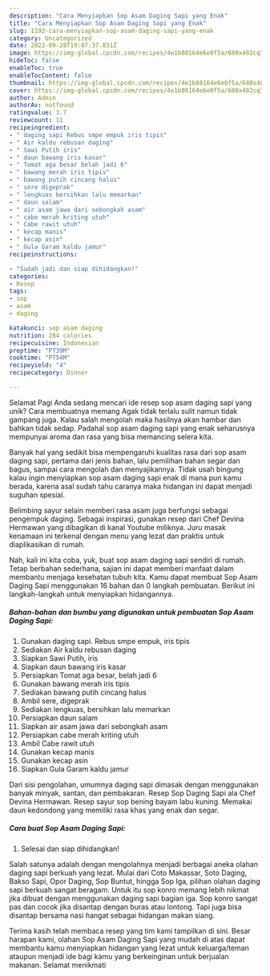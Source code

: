 ```yaml
---
description: "Cara Menyiapkan Sop Asam Daging Sapi yang Enak"
title: "Cara Menyiapkan Sop Asam Daging Sapi yang Enak"
slug: 1192-cara-menyiapkan-sop-asam-daging-sapi-yang-enak
category: Uncategorized
date: 2022-09-28T19:07:37.831Z
image: https://img-global.cpcdn.com/recipes/4e1b88164e6e0f5a/680x482cq70/sop-asam-daging-sapi-foto-resep-utama.jpg
hideToc: false
enableToc: true
enableTocContent: false
thumbnail: https://img-global.cpcdn.com/recipes/4e1b88164e6e0f5a/680x482cq70/sop-asam-daging-sapi-foto-resep-utama.jpg
cover: https://img-global.cpcdn.com/recipes/4e1b88164e6e0f5a/680x482cq70/sop-asam-daging-sapi-foto-resep-utama.jpg
author: Admin
authorAv: notfound
ratingvalue: 3.7
reviewcount: 11
recipeingredient:
- " daging sapi Rebus smpe empuk iris tipis"
- " Air kaldu rebusan daging"
- " Sawi Putih iris"
- " daun bawang iris kasar"
- " Tomat aga besar belah jadi 6"
- " bawang merah iris tipis"
- " bawang putih cincang halus"
- " sere digeprak"
- " lengkuas bersihkan lalu memarkan"
- " daun salam"
- " air asam jawa dari sebongkah asam"
- " cabe merah kriting utuh"
- " Cabe rawit utuh"
- " kecap manis"
- " kecap asin"
- " Gula Garam kaldu jamur"
recipeinstructions:

- "Sudah jadi dan siap dihidangkan!"
categories:
- Resep
tags:
- sop
- asam
- daging

katakunci: sop asam daging 
nutrition: 284 calories
recipecuisine: Indonesian
preptime: "PT39M"
cooktime: "PT54M"
recipeyield: "4"
recipecategory: Dinner

---
```



Selamat Pagi Anda sedang mencari ide resep sop asam daging sapi yang unik? Cara membuatnya memang Agak tidak terlalu sulit namun tidak gampang juga. Kalau salah mengolah maka hasilnya akan hambar dan bahkan tidak sedap. Padahal sop asam daging sapi yang enak seharusnya mempunyai aroma dan rasa yang bisa memancing selera kita.


Banyak hal yang sedikit bisa mempengaruhi kualitas rasa dari sop asam daging sapi, pertama dari jenis bahan, lalu pemilihan bahan segar dan bagus, sampai cara mengolah dan menyajikannya. Tidak usah bingung kalau ingin menyiapkan sop asam daging sapi enak di mana pun kamu berada, karena asal sudah tahu caranya maka hidangan ini dapat menjadi suguhan spesial.

Belimbing sayur selain memberi rasa asam juga berfungsi sebagai pengempuk daging. Sebagai inspirasi, gunakan resep dari Chef Devina Hermawan yang dibagikan di kanal Youtube miliknya. Juru masak kenamaan ini terkenal dengan menu yang lezat dan praktis untuk diaplikasikan di rumah.


Nah, kali ini kita coba, yuk, buat sop asam daging sapi sendiri di rumah. Tetap berbahan sederhana, sajian ini dapat memberi manfaat dalam membantu menjaga kesehatan tubuh kita. Kamu dapat membuat Sop Asam Daging Sapi menggunakan 16 bahan dan 0 langkah pembuatan. Berikut ini langkah-langkah untuk menyiapkan hidangannya.

<!--inarticleads1-->

##### Bahan-bahan dan bumbu yang digunakan untuk pembuatan Sop Asam Daging Sapi:

1. Gunakan  daging sapi. Rebus smpe empuk, iris tipis
1. Sediakan  Air kaldu rebusan daging
1. Siapkan  Sawi Putih, iris
1. Siapkan  daun bawang iris kasar
1. Persiapkan  Tomat aga besar, belah jadi 6
1. Gunakan  bawang merah iris tipis
1. Sediakan  bawang putih cincang halus
1. Ambil  sere, digeprak
1. Sediakan  lengkuas, bersihkan lalu memarkan
1. Persiapkan  daun salam
1. Siapkan  air asam jawa dari sebongkah asam
1. Persiapkan  cabe merah kriting utuh
1. Ambil  Cabe rawit utuh
1. Gunakan  kecap manis
1. Gunakan  kecap asin
1. Siapkan  Gula Garam kaldu jamur


Dari sisi pengolahan, umumnya daging sapi dimasak dengan menggunakan banyak minyak, santan, dan pembakaran. Resep Sop Daging Sapi ala Chef Devina Hermawan. Resep sayur sop bening bayam labu kuning. Memakai daun kedondong yang memiliki rasa khas yang enak dan segar. 

<!--inarticleads2-->

##### Cara buat Sop Asam Daging Sapi:


1. Selesai dan siap dihidangkan!

Salah satunya adalah dengan mengolahnya menjadi berbagai aneka olahan daging sapi berkuah yang lezat. Mulai dari Coto Makassar, Soto Daging, Bakso Sapi, Opor Daging, Sop Buntut, hingga Sop Iga, pilihan olahan daging sapi berkuah sangat beragam. Untuk itu sop konro memang lebih nikmat jika dibuat dengan menggunakan daging sapi bagian iga. Sop konro sangat pas dan cocok jika disantap dengan buras atau lontong. Tapi juga bisa disantap bersama nasi hangat sebagai hidangan makan siang. 

Terima kasih telah membaca resep yang tim kami tampilkan di sini. Besar harapan kami, olahan Sop Asam Daging Sapi yang mudah di atas dapat membantu kamu menyiapkan hidangan yang lezat untuk keluarga/teman ataupun menjadi ide bagi kamu yang berkeinginan untuk berjualan makanan. Selamat menikmati
